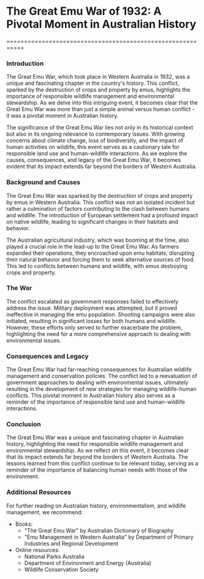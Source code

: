 # The Great Emu War of 1932: A Pivotal Moment in Australian History
===========================================================

### Introduction

The Great Emu War, which took place in Western Australia in 1932, was a unique and fascinating chapter in the country's history. This conflict, sparked by the destruction of crops and property by emus, highlights the importance of responsible wildlife management and environmental stewardship. As we delve into this intriguing event, it becomes clear that the Great Emu War was more than just a simple animal versus human conflict - it was a pivotal moment in Australian history.

The significance of the Great Emu War lies not only in its historical context but also in its ongoing relevance to contemporary issues. With growing concerns about climate change, loss of biodiversity, and the impact of human activities on wildlife, this event serves as a cautionary tale for responsible land use and human-wildlife interactions. As we explore the causes, consequences, and legacy of the Great Emu War, it becomes evident that its impact extends far beyond the borders of Western Australia.

### Background and Causes

The Great Emu War was sparked by the destruction of crops and property by emus in Western Australia. This conflict was not an isolated incident but rather a culmination of factors contributing to the clash between humans and wildlife. The introduction of European settlement had a profound impact on native wildlife, leading to significant changes in their habitats and behavior.

The Australian agricultural industry, which was booming at the time, also played a crucial role in the lead-up to the Great Emu War. As farmers expanded their operations, they encroached upon emu habitats, disrupting their natural behavior and forcing them to seek alternative sources of food. This led to conflicts between humans and wildlife, with emus destroying crops and property.

### The War

The conflict escalated as government responses failed to effectively address the issue. Military deployment was attempted, but it proved ineffective in managing the emu population. Shooting campaigns were also initiated, resulting in significant losses for both humans and wildlife. However, these efforts only served to further exacerbate the problem, highlighting the need for a more comprehensive approach to dealing with environmental issues.

### Consequences and Legacy

The Great Emu War had far-reaching consequences for Australian wildlife management and conservation policies. The conflict led to a reevaluation of government approaches to dealing with environmental issues, ultimately resulting in the development of new strategies for managing wildlife-human conflicts. This pivotal moment in Australian history also serves as a reminder of the importance of responsible land use and human-wildlife interactions.

### Conclusion

The Great Emu War was a unique and fascinating chapter in Australian history, highlighting the need for responsible wildlife management and environmental stewardship. As we reflect on this event, it becomes clear that its impact extends far beyond the borders of Western Australia. The lessons learned from this conflict continue to be relevant today, serving as a reminder of the importance of balancing human needs with those of the environment.

### Additional Resources

For further reading on Australian history, environmentalism, and wildlife management, we recommend:

* Books:
	+ "The Great Emu War" by Australian Dictionary of Biography
	+ "Emu Management in Western Australia" by Department of Primary Industries and Regional Development
* Online resources:
	+ National Parks Australia
	+ Department of Environment and Energy (Australia)
	+ Wildlife Conservation Society